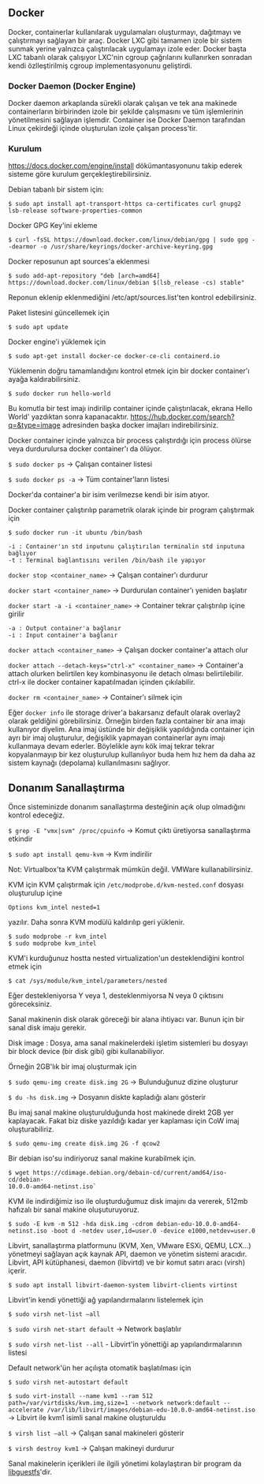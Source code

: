 ## Docker

Docker, containerlar kullanılarak uygulamaları oluşturmayı, dağıtmayı ve çalıştırmayı sağlayan bir araç. Docker LXC gibi tamamen izole bir sistem sunmak yerine yalnızca çalıştırılacak uygulamayı izole eder. Docker başta LXC tabanlı olarak çalışıyor LXC'nin cgroup çağrılarını kullanırken sonradan kendi özlleştirilmiş cgroup implementasyonunu geliştirdi.

### Docker Daemon (Docker Engine)

Docker daemon arkaplanda sürekli olarak çalışan ve tek ana makinede containerların birbirinden izole bir şekilde çalışmasını ve tüm işlemlerinin yönetilmesini sağlayan işlemdir. Container ise Docker Daemon tarafından Linux çekirdeği içinde oluşturulan izole çalışan process'tir.

### Kurulum

<https://docs.docker.com/engine/install> dökümantasyonunu takip ederek sisteme göre kurulum gerçekleştirebilirsiniz.

Debian tabanlı bir sistem için:

```
$ sudo apt install apt-transport-https ca-certificates curl gnupg2 lsb-release software-properties-common
```

Docker GPG Key'ini ekleme
```
$ curl -fsSL https://download.docker.com/linux/debian/gpg | sudo gpg --dearmor -o /usr/share/keyrings/docker-archive-keyring.gpg
```

Docker reposunun apt sources'a eklenmesi
```
$ sudo add-apt-repository "deb [arch=amd64] https://download.docker.com/linux/debian $(lsb_release -cs) stable"
```
Reponun eklenip eklenmediğini /etc/apt/sources.list'ten kontrol edebilirsiniz.

Paket listesini güncellemek için 
```
$ sudo apt update
```

Docker engine'i yüklemek için
```
$ sudo apt-get install docker-ce docker-ce-cli containerd.io
```

Yüklemenin doğru tamamlandığını kontrol etmek için bir docker container'ı ayağa kaldırabilirsiniz.
```
$ sudo docker run hello-world
```

Bu komutla bir test imajı indirilip container içinde çalıştırılacak, ekrana Hello World' yazdıktan sonra kapanacaktır. <https://hub.docker.com/search?q=&type=image> adresinden başka docker imajları indirebilirsiniz.

Docker container içinde yalnızca bir process çalıştırdığı için process ölürse veya durdurulursa docker container'ı da ölüyor.

`$ sudo docker ps` -> Çalışan container listesi

`$ sudo docker ps -a` -> Tüm container'ların listesi

Docker'da container'a bir isim verilmezse kendi bir isim atıyor.

Docker container çalıştırılıp parametrik olarak içinde bir program çalıştırmak için

`$ sudo docker run -it ubuntu /bin/bash`

    -i : Container'ın std inputunu çalıştırılan terminalin std inputuna bağlıyor 
    -t : Terminal bağlantısını verilen /bin/bash ile yapıyor

`docker stop <container_name>` -> Çalışan container'ı durdurur

`docker start <container_name>` -> Durdurulan container'ı yeniden başlatır

`docker start -a -i <container_name>` -> Container tekrar çalıştırılıp içine girilir

    -a : Output container'a bağlanır
    -i : Input container'a bağlanır

`docker attach <container_name>` -> Çalışan docker container'a attach olur

`docker attach --detach-keys="ctrl-x" <container_name>` -> Container'a attach olurken belirtilen key kombinasyonu ile detach olması belirtilebilir. ctrl-x ile docker container kapatılmadan içinden çıkılabilir.

`docker rm <container_name>` -> Container'ı silmek için

Eğer `docker info` ile storage driver'a bakarsanız default olarak overlay2 olarak geldiğini görebilirsiniz. Örneğin birden fazla container bir ana imajı kullanıyor diyelim. Ana imaj üstünde bir değişiklik yapıldığında container için ayrı bir imaj oluşturulur, değişiklik yapmayan containerlar aynı imajı kullanmaya devam ederler. Böylelikle aynı kök imaj tekrar tekrar kopyalanmayıp bir kez oluşturulup kullanılıyor buda hem hız hem da daha az sistem kaynağı (depolama) kullanılmasını sağlıyor.

## Donanım Sanallaştırma

Önce sisteminizde donanım sanallaştırma desteğinin açık olup olmadığını kontrol edeceğiz.

`$ grep -E "vmx|svm" /proc/cpuinfo` -> Komut çıktı üretiyorsa sanallaştırma etkindir

`$ sudo apt install qemu-kvm` -> Kvm indirilir

Not: Virtualbox'ta KVM çalıştırmak mümkün değil. VMWare kullanabilirsiniz.

KVM için KVM çalıştırmak için `/etc/modprobe.d/kvm-nested.conf` dosyası oluşturulup içine 

    Options kvm_intel nested=1

yazılır. Daha sonra KVM modülü kaldırılıp geri yüklenir.

```
$ sudo modprobe -r kvm_intel
$ sudo modprobe kvm_intel
```

KVM'i kurduğunuz hostta nested virtualization'un desteklendiğini kontrol etmek için

`$ cat /sys/module/kvm_intel/parameters/nested`

Eğer destekleniyorsa Y veya 1, desteklenmiyorsa N veya 0 çıktısını göreceksiniz.

Sanal makinenin disk olarak göreceği bir alana ihtiyacı var. Bunun için bir sanal disk imaju gerekir.

Disk image : Dosya, ama sanal makinelerdeki işletim sistemleri bu dosyayı bir block device (bir disk gibi) gibi kullanabiliyor.

Örneğin 2GB'lık bir imaj oluşturmak için

`$ sudo qemu-img create disk.img 2G` -> Bulunduğunuz dizine oluşturur

`$ du -hs disk.img` -> Dosyanın diskte kapladığı alanı gösterir

Bu imaj sanal makine oluşturulduğunda host makinede direkt 2GB yer kaplayacak. Fakat biz diske yazıldığı kadar yer kaplaması için CoW imaj oluşturabiliriz.

`$ sudo qemu-img create disk.img 2G -f qcow2`

Bir debian iso'su indiriyoruz sanal makine kurabilmek için.

```
$ wget https://cdimage.debian.org/debain-cd/current/amd64/iso-cd/debian-
10.0.0-amd64-netinst.iso`
```

KVM ile indirdiğimiz iso ile oluşturduğumuz disk imajını da vererek, 512mb hafızalı bir sanal makine oluşuturuyoruz.

```
$ sudo -E kvm -m 512 -hda disk.img -cdrom debian-edu-10.0.0-amd64-netinst.iso -boot d -netdev user,id=user.0 -device e1000,netdev=user.0
```

Libvirt, sanallaştırma platformunu (KVM, Xen, VMware ESXi, QEMU, LCX...) yönetmeyi sağlayan açık kaynak API, daemon ve yönetim sistemi aracıdır. Libvirt, API kütüphanesi, daemon (libvirtd) ve bir komut satırı aracı (virsh) içerir. 

`$ sudo apt install libvirt-daemon-system libvirt-clients virtinst`

Libvirt'in kendi yönettiği ağ yapılandırmalarını listelemek için

`$ sudo virsh net-list —all`

`$ sudo virsh net-start default` -> Network başlatılır

`$ sudo virsh net-list --all` - Libvirt'in yönettiği ap yapılandırmalarının listesi

Default network'ün her açılışta otomatik başlatılması için

`$ sudo virsh net-autostart default`

`$ sudo virt-install --name kvm1 --ram 512 path=/var/virtdisks/kvm.img,size=1 --network network:default --accelerate /var/lib/libvirt/images/debian-edu-10.0.0-amd64-netinst.iso` -> Libvirt ile kvm1 isimli sanal makine oluşturuldu

`$ virsh list —all` -> Çalışan sanal makineleri gösterir

`$ virsh destroy kvm1` -> Çalışan makineyi durdurur

Sanal makinelerin içerikleri ile ilgili yönetimi kolaylaştıran bir program da [libguestfs](https://libguestfs.org/)'dir.
